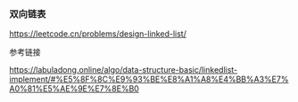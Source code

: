 ### 双向链表

https://leetcode.cn/problems/design-linked-list/



参考链接

https://labuladong.online/algo/data-structure-basic/linkedlist-implement/#%E5%8F%8C%E9%93%BE%E8%A1%A8%E4%BB%A3%E7%A0%81%E5%AE%9E%E7%8E%B0